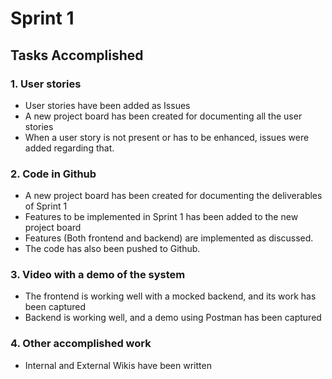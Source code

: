 # Sprint 1

## Tasks Accomplished

### 1. User stories

 - User stories have been added as Issues
 - A new project board has been created for documenting all the user stories
 - When a user story is not present or has to be enhanced, issues were added regarding that.


### 2. Code in Github

 - A new project board has been created for documenting the deliverables of Sprint 1
 - Features to be implemented in Sprint 1 has been added to the new project board
 - Features (Both frontend and backend) are implemented as discussed.
 - The code has also been pushed to Github.

### 3. Video with a demo of the system

 - The frontend is working well with a mocked backend, and its work has been captured
 - Backend is working well, and a demo using Postman has been captured

### 4. Other accomplished work

 - Internal and External Wikis have been written
